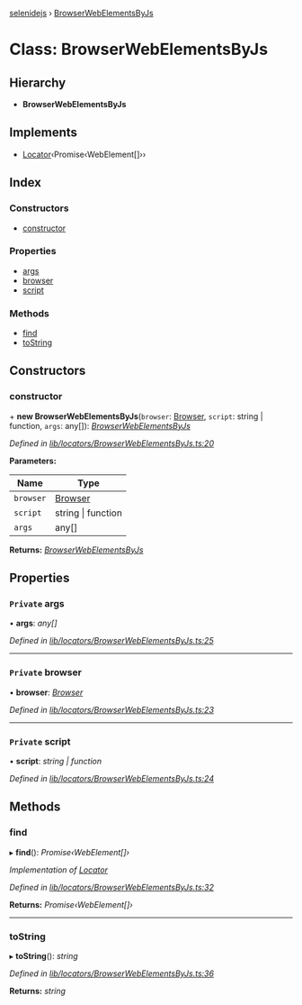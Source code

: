 [selenidejs](../README.md) › [BrowserWebElementsByJs](browserwebelementsbyjs.md)

# Class: BrowserWebElementsByJs

## Hierarchy

* **BrowserWebElementsByJs**

## Implements

* [Locator](../interfaces/locator.md)‹Promise‹WebElement[]››

## Index

### Constructors

* [constructor](browserwebelementsbyjs.md#constructor)

### Properties

* [args](browserwebelementsbyjs.md#private-args)
* [browser](browserwebelementsbyjs.md#private-browser)
* [script](browserwebelementsbyjs.md#private-script)

### Methods

* [find](browserwebelementsbyjs.md#find)
* [toString](browserwebelementsbyjs.md#tostring)

## Constructors

###  constructor

\+ **new BrowserWebElementsByJs**(`browser`: [Browser](browser.md), `script`: string | function, `args`: any[]): *[BrowserWebElementsByJs](browserwebelementsbyjs.md)*

*Defined in [lib/locators/BrowserWebElementsByJs.ts:20](https://github.com/knowledgeexpert/selenidejs/blob/master/lib/locators/BrowserWebElementsByJs.ts#L20)*

**Parameters:**

Name | Type |
------ | ------ |
`browser` | [Browser](browser.md) |
`script` | string &#124; function |
`args` | any[] |

**Returns:** *[BrowserWebElementsByJs](browserwebelementsbyjs.md)*

## Properties

### `Private` args

• **args**: *any[]*

*Defined in [lib/locators/BrowserWebElementsByJs.ts:25](https://github.com/knowledgeexpert/selenidejs/blob/master/lib/locators/BrowserWebElementsByJs.ts#L25)*

___

### `Private` browser

• **browser**: *[Browser](browser.md)*

*Defined in [lib/locators/BrowserWebElementsByJs.ts:23](https://github.com/knowledgeexpert/selenidejs/blob/master/lib/locators/BrowserWebElementsByJs.ts#L23)*

___

### `Private` script

• **script**: *string | function*

*Defined in [lib/locators/BrowserWebElementsByJs.ts:24](https://github.com/knowledgeexpert/selenidejs/blob/master/lib/locators/BrowserWebElementsByJs.ts#L24)*

## Methods

###  find

▸ **find**(): *Promise‹WebElement[]›*

*Implementation of [Locator](../interfaces/locator.md)*

*Defined in [lib/locators/BrowserWebElementsByJs.ts:32](https://github.com/knowledgeexpert/selenidejs/blob/master/lib/locators/BrowserWebElementsByJs.ts#L32)*

**Returns:** *Promise‹WebElement[]›*

___

###  toString

▸ **toString**(): *string*

*Defined in [lib/locators/BrowserWebElementsByJs.ts:36](https://github.com/knowledgeexpert/selenidejs/blob/master/lib/locators/BrowserWebElementsByJs.ts#L36)*

**Returns:** *string*
